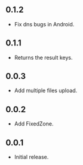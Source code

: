 ## 0.1.2

* Fix dns bugs in Android.

## 0.1.1

* Returns the result keys.

## 0.0.3

* Add multiple files upload.

## 0.0.2

* Add FixedZone.

## 0.0.1

* Initial release.


